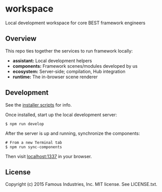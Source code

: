 # workspace

Local development workspace for core BEST framework engineers

## Overview

This repo ties together the services to run framework locally:

* **assistant:** Local development helpers
* **components:** Framework scenes/modules developed by us
* **ecosystem:** Server-side; compilation, Hub integration
* **runtime:** The in-browser scene renderer

## Development

See the [installer scripts](https://github.famo.us/framework/install) for info.

Once installed, start up the local development server:

    $ npm run develop

After the server is up and running, synchronize the components:

    # From a new Terminal tab
    $ npm run sync-components

Then visit [localhost:1337](http://localhost:1337) in your browser.

## License

Copyright (c) 2015 Famous Industries, Inc. MIT license. See LICENSE.txt.
